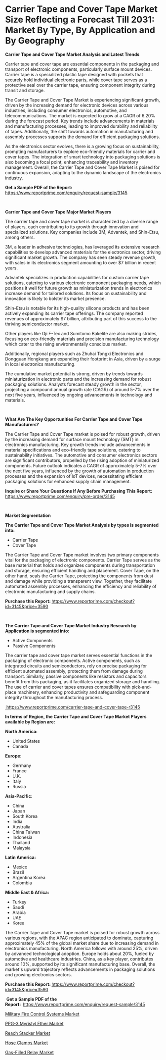 <p><h1>Carrier Tape and Cover Tape Market Size Reflecting a Forecast Till 2031: Market By Type, By Application and By Geography</h1></p><p><strong>Carrier Tape and Cover Tape Market Analysis and Latest Trends</strong></p>
<p><p>Carrier tape and cover tape are essential components in the packaging and transport of electronic components, particularly surface mount devices. Carrier tape is a specialized plastic tape designed with pockets that securely hold individual electronic parts, while cover tape serves as a protective seal over the carrier tape, ensuring component integrity during transit and storage.</p><p>The Carrier Tape and Cover Tape Market is experiencing significant growth, driven by the increasing demand for electronic devices across various industries, including consumer electronics, automotive, and telecommunications. The market is expected to grow at a CAGR of 6.20% during the forecast period. Key trends include advancements in materials and manufacturing processes, leading to improved durability and reliability of tapes. Additionally, the shift towards automation in manufacturing and assembly processes supports the demand for efficient packaging solutions. </p><p>As the electronics sector evolves, there is a growing focus on sustainability, prompting manufacturers to explore eco-friendly materials for carrier and cover tapes. The integration of smart technology into packaging solutions is also becoming a focal point, enhancing traceability and inventory management. Overall, the Carrier Tape and Cover Tape Market is poised for continuous expansion, adapting to the dynamic landscape of the electronics industry.</p></p>
<p><strong>Get a Sample PDF of the Report:&nbsp;</strong> <a href="https://www.reportprime.com/enquiry/request-sample/3145">https://www.reportprime.com/enquiry/request-sample/3145</a></p>
<p>&nbsp;</p>
<p><strong>Carrier Tape and Cover Tape Major Market Players</strong></p>
<p><p>The carrier tape and cover tape market is characterized by a diverse range of players, each contributing to its growth through innovation and specialized solutions. Key companies include 3M, Advantek, and Shin-Etsu, among others.</p><p>3M, a leader in adhesive technologies, has leveraged its extensive research capabilities to develop advanced materials for the electronics sector, driving significant market growth. The company has seen steady revenue growth, with sales in its electronics segment amounting to over $7 billion in recent years.</p><p>Advantek specializes in production capabilities for custom carrier tape solutions, catering to various electronic component packaging needs, which positions it well for future growth as miniaturization trends in electronics increase demand for tailored solutions. Its focus on sustainability and innovation is likely to bolster its market presence.</p><p>Shin-Etsu is notable for its high-quality silicone products and has been actively expanding its carrier tape offerings. The company reported revenues of approximately $7 billion, attributing part of this success to the thriving semiconductor market.</p><p>Other players like Oji F-Tex and Sumitomo Bakelite are also making strides, focusing on eco-friendly materials and precision manufacturing technology which cater to the rising environmentally conscious market.</p><p>Additionally, regional players such as Zhuhai Tongxi Electronics and Dongguan Hongkang are expanding their footprint in Asia, driven by a surge in local electronics manufacturing.</p><p>The cumulative market potential is strong, driven by trends towards miniaturization in electronic parts and the increasing demand for robust packaging solutions. Analysts forecast steady growth in the sector, projecting a compound annual growth rate (CAGR) of around 5-7% over the next five years, influenced by ongoing advancements in technology and materials.</p></p>
<p>&nbsp;</p>
<p><strong>What Are The Key Opportunities For Carrier Tape and Cover Tape Manufacturers?</strong></p>
<p><p>The Carrier Tape and Cover Tape market is poised for robust growth, driven by the increasing demand for surface mount technology (SMT) in electronics manufacturing. Key growth trends include advancements in material specifications and eco-friendly tape solutions, catering to sustainability initiatives. The automotive and consumer electronics sectors are significant contributors, propelled by the rising adoption of miniaturized components. Future outlook indicates a CAGR of approximately 5-7% over the next five years, influenced by the growth of automation in production processes and the expansion of IoT devices, necessitating efficient packaging solutions for enhanced supply chain management.</p></p>
<p><strong>Inquire or Share Your Questions If Any Before Purchasing This Report:</strong> <a href="https://www.reportprime.com/enquiry/pre-order/3145">https://www.reportprime.com/enquiry/pre-order/3145</a></p>
<p>&nbsp;</p>
<p><strong>Market Segmentation</strong></p>
<p><strong>The Carrier Tape and Cover Tape Market Analysis by types is segmented into:</strong></p>
<p><ul><li>Carrier Tape</li><li>Cover Tape</li></ul></p>
<p><p>The Carrier Tape and Cover Tape market involves two primary components vital for the packaging of electronic components. Carrier Tape serves as the base material that holds and organizes components during transportation and storage, ensuring efficient handling and placement. Cover Tape, on the other hand, seals the Carrier Tape, protecting the components from dust and damage while providing a transparent view. Together, they facilitate automated assembly processes, enhancing the efficiency and reliability of electronic manufacturing and supply chains.</p></p>
<p><strong>Purchase this Report:&nbsp;</strong><a href="https://www.reportprime.com/checkout?id=3145&price=3590">https://www.reportprime.com/checkout?id=3145&price=3590</a></p>
<p>&nbsp;</p>
<p><strong>The Carrier Tape and Cover Tape Market Industry Research by Application is segmented into:</strong></p>
<p><ul><li>Active Components</li><li>Passive Components</li></ul></p>
<p><p>The carrier tape and cover tape market serves essential functions in the packaging of electronic components. Active components, such as integrated circuits and semiconductors, rely on precise packaging for efficient automated assembly, protecting them from damage during transport. Similarly, passive components like resistors and capacitors benefit from this packaging, as it facilitates organized storage and handling. The use of carrier and cover tapes ensures compatibility with pick-and-place machinery, enhancing productivity and safeguarding component integrity throughout the manufacturing process.</p></p>
<p><a href="https://www.reportprime.com/carrier-tape-and-cover-tape-r3145">&nbsp;https://www.reportprime.com/carrier-tape-and-cover-tape-r3145</a></p>
<p><strong>In terms of Region, the Carrier Tape and Cover Tape Market Players available by Region are:</strong></p>
<p>
    <p> <strong> North America: </strong>
        <ul>
            <li>United States</li>
            <li>Canada</li>
        </ul>
        </p> 
    <p> <strong> Europe: </strong>
        <ul>
            <li>Germany</li>
            <li>France</li>
            <li>U.K.</li>
            <li>Italy</li>
            <li>Russia</li>
        </ul>
        </p> 
    <p> <strong> Asia-Pacific: </strong>
        <ul>
            <li>China</li>
            <li>Japan</li>
            <li>South Korea</li>
            <li>India</li>
            <li>Australia</li>
            <li>China Taiwan</li>
            <li>Indonesia</li>
            <li>Thailand</li>
            <li>Malaysia</li>
        </ul>
        </p> 
    <p> <strong> Latin America: </strong>
        <ul>
            <li>Mexico</li>
            <li>Brazil</li>
            <li>Argentina Korea</li>
            <li>Colombia</li>
        </ul>
        </p> 
    <p> <strong> Middle East & Africa: </strong>
        <ul>
            <li>Turkey</li>
            <li>Saudi</li>
            <li>Arabia</li>
            <li>UAE</li>
            <li>Korea</li>
        </ul>
    </p>
    </p>
<p><p>The Carrier Tape and Cover Tape market is poised for robust growth across various regions, with the APAC region anticipated to dominate, capturing approximately 45% of the global market share due to increasing demand in electronics manufacturing. North America follows with around 25%, driven by advanced technological adoption. Europe holds about 20%, fueled by automotive and healthcare industries. China, as a key player, contributes around 10%, supported by its significant manufacturing base. Overall, the market's upward trajectory reflects advancements in packaging solutions and growing electronics sectors.</p></p>
<p><strong>Purchase this Report: </strong><a href="https://www.reportprime.com/checkout?id=3145&price=3590">https://www.reportprime.com/checkout?id=3145&price=3590</a></p>
<p>&nbsp;<strong>Get a Sample PDF of the Report:&nbsp;&nbsp;</strong><a href="https://www.reportprime.com/enquiry/request-sample/3145">https://www.reportprime.com/enquiry/request-sample/3145</a></p>
<p><strong></strong></p>
<p><p><a href="https://www.linkedin.com/pulse/military-fire-control-systems-industry-analysis-report-its-jvmof?trackingId=ZGJZMyujQnO2NSLvO7Omew%3D%3D">Military Fire Control Systems Market</a></p><p><a href="https://issuu.com/reportprime-2/docs/ppg-3-myristyl-ether-market-size-20_40d17fec310679">PPG-3 Myristyl Ether Market</a></p><p><a href="https://www.linkedin.com/pulse/reach-stacker-market-overview-regional-outlook-competitive-zusqc?trackingId=JlLwrbjpTv6EJQsXE5VZxQ%3D%3D">Reach Stacker Market</a></p><p><a href="https://www.linkedin.com/pulse/insights-hose-clamps-market-players-size-geographical-regions-jlhyc?trackingId=rmad%2Fa%2BvRPiwH5qltN2lqA%3D%3D">Hose Clamps Market</a></p><p><a href="https://issuu.com/reportprime-2/docs/gas-filled-relay-market-size-2030.p_25f7ce6105e887">Gas-Filled Relay Market</a></p></p>